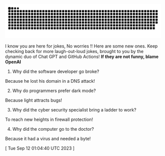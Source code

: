 <picture>
  <source media="(prefers-color-scheme: dark)" srcset="https://raw.githubusercontent.com/platane/platane/output/github-contribution-grid-snake-dark.svg">
  <source media="(prefers-color-scheme: light)" srcset="https://raw.githubusercontent.com/platane/platane/output/github-contribution-grid-snake.svg">
  <img alt="github contribution grid snake animation" src="https://raw.githubusercontent.com/platane/platane/output/github-contribution-grid-snake.svg">
</picture>


I know you are here for jokes, No worries !!
Here are some new ones. Keep checking back for more laugh-out-loud jokes, brought to you by the dynamic duo of Chat GPT and GitHub Actions! __If they are not funny, blame OpenAI__
 
1. Why did the software developer go broke?

Because he lost his domain in a DNS attack!

2. Why do programmers prefer dark mode?

Because light attracts bugs!

3. Why did the cyber security specialist bring a ladder to work?

To reach new heights in firewall protection!

4. Why did the computer go to the doctor?

Because it had a virus and needed a byte!
 
[ 
Tue Sep 12 01:04:40 UTC 2023
 ]
